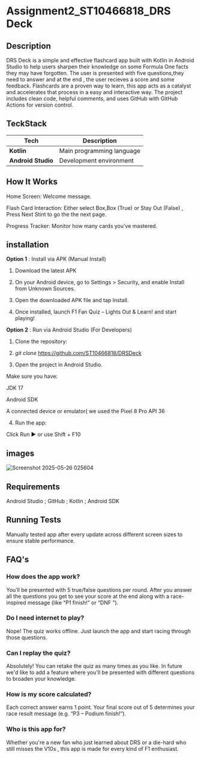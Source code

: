 # Assignment2_ST10466818_DRS Deck
## Description

DRS Deck is a simple and effective flashcard app built with Kotlin in Android Studio to help users sharpen their knowledge on some Formula One facts they may have forgotten. The user is presented with five questions,they need to answer and at the end , the user recieves a score and some feedback. Flashcards are a proven way to learn, this app acts as a catalyst and accelerates that process in a easy and interactive way. The project includes clean code, helpful comments, and uses GitHub with GitHub Actions for version control.

## TeckStack


| Tech                                  | Description                                  |
| ------------------------------------- | -------------------------------------------- |
| **Kotlin**                            | Main programming language                    |
| **Android Studio**                    | Development environment                      |

## How It Works
Home Screen:
Welcome message.

Flash Card Interaction:
Either select Box,Box (True) or Stay Out (False) , Press Next Stint to go the the next page.

Progress Tracker:
Monitor how many cards you’ve mastered.

## installation


**Option 1** : Install via APK (Manual Install)

1) Download the latest APK

2) On your Android device, go to Settings > Security, and enable Install from Unknown Sources.

3) Open the downloaded APK file and tap Install.

4) Once installed, launch F1 Fan Quiz – Lights Out & Learn! and start playing!

**Option 2** : Run via Android Studio (For Developers)

1) Clone the repository:


2) *git clone* <https://github.com/ST10466818/DRSDeck>

3) Open the project in Android Studio.

Make sure you have:

JDK 17

Android SDK

A connected device or emulator( we used the Pixel 8 Pro API 36

4) Run the app:

Click Run ▶️ or use Shift + F10

## images

![Screenshot 2025-05-26 025604](https://github.com/user-attachments/assets/972712fa-7dd1-4973-8f3e-3ecfce0e2bca)

 
## Requirements

 Android Studio ; GitHub ; Kotlin ; Android SDK 

## Running Tests

Manually tested app after every update across different screen sizes to ensure stable performance.

## FAQ's

### How does the app work?

You’ll be presented with 5 true/false questions per round. After you answer all the questions you get to see your score at the end along with a race-inspired message (like “P1 finish!” or “DNF ”). 

### Do I need internet to play? 

Nope! The quiz works offline. Just launch the app and start racing through those questions.

### Can I replay the quiz?

Absolutely! You can retake the quiz as many times as you like. In future we'd like to add a feature where you'll be presented with different questions to broaden your knowledge.

### How is my score calculated?

Each correct answer earns 1 point. Your final score out of 5 determines your race result message (e.g. “P3 – Podium finish!”).

### Who is this app for?

Whether you're a new fan who just learned about DRS or a die-hard who still misses the V10s , this app is made for every kind of F1 enthusiast.

